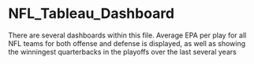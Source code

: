 # NFL_Tableau_Dashboard
There are several dashboards within this file. Average EPA per play for all NFL teams for both offense and defense is displayed, 
as well as showing the winningest quarterbacks in the playoffs over the last several years
